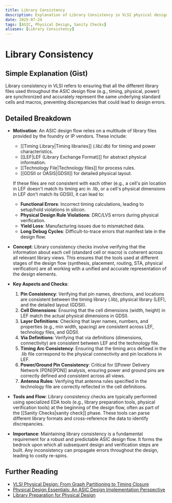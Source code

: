 ```yaml
---
title: Library Consistency
description: Explanation of Library Consistency in VLSI physical design.
date: 2025-07-24
tags: [ASIC, Physical Design, Sanity Checks]
aliases: [Library Consistency]
---
```


# Library Consistency

## Simple Explanation (Gist)
Library consistency in VLSI refers to ensuring that all the different library files used throughout the ASIC design flow (e.g., timing, physical, power) are synchronized and accurately represent the same underlying standard cells and macros, preventing discrepancies that could lead to design errors.

## Detailed Breakdown

*   **Motivation**: An ASIC design flow relies on a multitude of library files provided by the foundry or IP vendors. These include:
    *   [[Timing Library|Timing libraries]] (.lib/.db) for timing and power characteristics.
    *   [[LEF|LEF (Library Exchange Format)]] for abstract physical information.
    *   [[Technology File|Technology files]] for process rules.
    *   [[GDSII or OASIS|GDSII]] for detailed physical layout.

    If these files are not consistent with each other (e.g., a cell's pin location in LEF doesn't match its timing arc in .lib, or a cell's physical dimensions in LEF don't match its GDSII), it can lead to:
    *   **Functional Errors**: Incorrect timing calculations, leading to setup/hold violations in silicon.
    *   **Physical Design Rule Violations**: DRC/LVS errors during physical verification.
    *   **Yield Loss**: Manufacturing issues due to mismatched data.
    *   **Long Debug Cycles**: Difficult-to-trace errors that manifest late in the design flow.

*   **Concept**: Library consistency checks involve verifying that the information about each cell (standard cell or macro) is coherent across all relevant library views. This ensures that the tools used at different stages of the design flow (synthesis, placement, routing, STA, physical verification) are all working with a unified and accurate representation of the design elements.

*   **Key Aspects and Checks**:
    1.  **Pin Consistency**: Verifying that pin names, directions, and locations are consistent between the timing library (.lib), physical library (LEF), and the detailed layout (GDSII).
    2.  **Cell Dimensions**: Ensuring that the cell dimensions (width, height) in LEF match the actual physical dimensions in GDSII.
    3.  **Layer Definitions**: Checking that layer names, numbers, and properties (e.g., min width, spacing) are consistent across LEF, technology files, and GDSII.
    4.  **Via Definitions**: Verifying that via definitions (dimensions, connectivity) are consistent between LEF and the technology file.
    5.  **Timing Arc Consistency**: Ensuring that the timing arcs defined in the .lib file correspond to the physical connectivity and pin locations in LEF.
    6.  **Power/Ground Pin Consistency**: Critical for [[Power Delivery Network (PDN)|PDN]] analysis, ensuring power and ground pins are correctly defined and consistent across all views.
    7.  **Antenna Rules**: Verifying that antenna rules specified in the technology file are correctly reflected in the cell definitions.

*   **Tools and Flow**: Library consistency checks are typically performed using specialized EDA tools (e.g., library preparation tools, physical verification tools) at the beginning of the design flow, often as part of the [[Sanity Checks|sanity check]] phase. These tools can parse different library formats and cross-reference the data to identify discrepancies.

*   **Importance**: Maintaining library consistency is a fundamental requirement for a robust and predictable ASIC design flow. It forms the bedrock upon which all subsequent design and verification steps are built. Any inconsistency can propagate errors throughout the design, leading to costly re-spins.

## Further Reading

*   [VLSI Physical Design: From Graph Partitioning to Timing Closure](https://www.amazon.com/VLSI-Physical-Design-Partitioning-Timing/dp/0471721426)
*   [Physical Design Essentials: An ASIC Design Implementation Perspective](https://www.amazon.com/Physical-Design-Essentials-Implementation-Perspective/dp/0387713424)
*   [Library Preparation for Physical Design](https://www.synopsys.com/glossary/what-is-library-preparation.html)